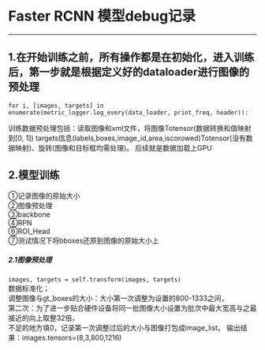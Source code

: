Faster RCNN 模型debug记录
====
___
1.在开始训练之前，所有操作都是在初始化，进入训练后，第一步就是根据定义好的dataloader进行图像的预处理
-----
`for i, [images, targets] in enumerate(metric_logger.log_every(data_loader, print_freq, header)):`

训练数据预处理包括：读取图像和xml文件，将图像Totensor(数据转换和值映射到[0, 1])
targets信息(labels,boxes,image_id,area,iscorowed)Totensor(没有数据映射)、旋转(图像和目标框均需处理)。
后续就是数据加载上GPU

2.模型训练  
-----
①记录图像的原始大小  
②图像预处理  
③backbone  
④RPN  
⑥ROI_Head  
⑦测试情况下将bboxes还原到图像的原始大小上  
##### 2.1图像预处理  
`images, targets = self.transform(images, targets)`  
数据标准化；  
调整图像与gt_boxes的大小：大小第一次调整为设置的800-1333之间，  
第二次：为了进一步贴合硬件设备将同一批图像大小设置为批次中最大宽高与之最接近的向上取整32倍，  
不足的地方填0，记录第一次调整过后的大小与图像打包成image_list。
输出结果：images.tensors=(8,3,800,1216)



